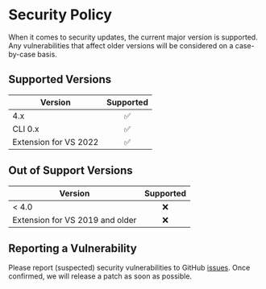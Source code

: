 # Security Policy

When it comes to security updates, the current major version is supported.
Any vulnerabilities that affect older versions will be considered on a case-by-case basis.

## Supported Versions

| Version | Supported          |
| ------- |:------------------:|
| 4.x     | :white_check_mark: |
| CLI 0.x | :white_check_mark: |
| Extension for VS 2022 | :white_check_mark: |

## Out of Support Versions

| Version | Supported |
| ------- |:---------:|
| < 4.0   | :x:       |
| Extension for VS 2019 and older | :x: |

## Reporting a Vulnerability

Please report (suspected) security vulnerabilities to GitHub [issues](https://github.com/JosefPihrt/Roslynator/issues/new).
Once confirmed, we will release a patch as soon as possible.